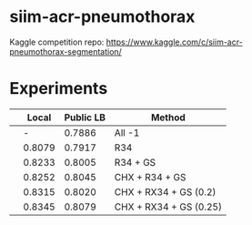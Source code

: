 # siim-acr-pneumothorax
Kaggle competition repo: https://www.kaggle.com/c/siim-acr-pneumothorax-segmentation/


# Experiments

|   | Local       | Public LB | Method   | 
|---|-------------|------------|-----------|
|   | - |   0.7886    | All -1 |
|   |   0.8079          |    0.7917        |  R34         |
|   |    0.8233         |   0.8005         |  R34 + GS         |
|   |    0.8252         |   0.8045         |  CHX + R34 + GS         |
|   |    0.8315         |   0.8020         |  CHX + RX34 + GS (0.2)        |
|   |    0.8345         |   0.8079         |  CHX + RX34 + GS (0.25)        |
